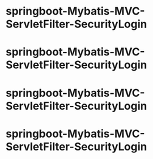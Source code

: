 # springboot-Mybatis-MVC-ServletFilter-SecurityLogin
# springboot-Mybatis-MVC-ServletFilter-SecurityLogin
# springboot-Mybatis-MVC-ServletFilter-SecurityLogin
# springboot-Mybatis-MVC-ServletFilter-SecurityLogin
